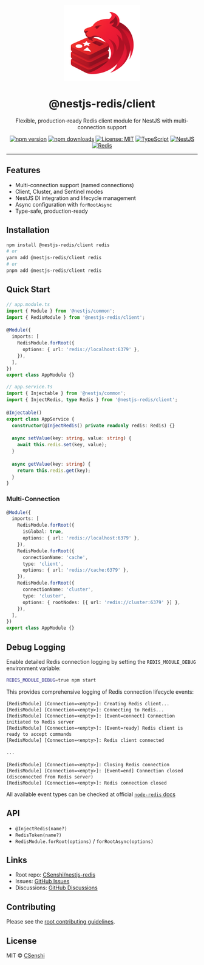 <div align="center">

<img src="https://raw.githubusercontent.com/CSenshi/nestjs-redis/main/docs/images/logo.png" alt="NestJS Redis Toolkit Logo" width="200" height="200">

# @nestjs-redis/client

Flexible, production-ready Redis client module for NestJS with multi-connection support

[![npm version](https://badge.fury.io/js/%40nestjs-redis%2Fclient.svg)](https://www.npmjs.com/package/@nestjs-redis/client)
[![npm downloads](https://img.shields.io/npm/dm/@nestjs-redis/client.svg)](https://www.npmjs.com/package/@nestjs-redis/client)
[![License: MIT](https://img.shields.io/badge/License-MIT-yellow.svg)](https://opensource.org/licenses/MIT)
[![TypeScript](https://img.shields.io/badge/TypeScript-Ready-blue.svg)](https://www.typescriptlang.org/)
[![NestJS](https://img.shields.io/badge/NestJS-9%2B-red.svg)](https://nestjs.com/) [![Redis](https://img.shields.io/badge/Redis-5+-red.svg)](https://redis.io/)

</div>

---

## Features

- Multi-connection support (named connections)
- Client, Cluster, and Sentinel modes
- NestJS DI integration and lifecycle management
- Async configuration with `forRootAsync`
- Type-safe, production-ready

## Installation

```bash
npm install @nestjs-redis/client redis
# or
yarn add @nestjs-redis/client redis
# or
pnpm add @nestjs-redis/client redis
```

## Quick Start

```typescript
// app.module.ts
import { Module } from '@nestjs/common';
import { RedisModule } from '@nestjs-redis/client';

@Module({
  imports: [
    RedisModule.forRoot({
      options: { url: 'redis://localhost:6379' },
    }),
  ],
})
export class AppModule {}
```

```typescript
// app.service.ts
import { Injectable } from '@nestjs/common';
import { InjectRedis, type Redis } from '@nestjs-redis/client';

@Injectable()
export class AppService {
  constructor(@InjectRedis() private readonly redis: Redis) {}

  async setValue(key: string, value: string) {
    await this.redis.set(key, value);
  }

  async getValue(key: string) {
    return this.redis.get(key);
  }
}
```

### Multi-Connection

```typescript
@Module({
  imports: [
    RedisModule.forRoot({
      isGlobal: true,
      options: { url: 'redis://localhost:6379' },
    }),
    RedisModule.forRoot({
      connectionName: 'cache',
      type: 'client',
      options: { url: 'redis://cache:6379' },
    }),
    RedisModule.forRoot({
      connectionName: 'cluster',
      type: 'cluster',
      options: { rootNodes: [{ url: 'redis://cluster:6379' }] },
    }),
  ],
})
export class AppModule {}
```

## Debug Logging

Enable detailed Redis connection logging by setting the `REDIS_MODULE_DEBUG` environment variable:

```bash
REDIS_MODULE_DEBUG=true npm start
```

This provides comprehensive logging of Redis connection lifecycle events:

```
[RedisModule] [Connection=<empty>]: Creating Redis client...
[RedisModule] [Connection=<empty>]: Connecting to Redis...
[RedisModule] [Connection=<empty>]: [Event=connect] Connection initiated to Redis server
[RedisModule] [Connection=<empty>]: [Event=ready] Redis client is ready to accept commands
[RedisModule] [Connection=<empty>]: Redis client connected

...

[RedisModule] [Connection=<empty>]: Closing Redis connection
[RedisModule] [Connection=<empty>]: [Event=end] Connection closed (disconnected from Redis server)
[RedisModule] [Connection=<empty>]: Redis connection closed

```

All available event types can be checked at official [`node-redis` docs](https://github.com/redis/node-redis?tab=readme-ov-file#events)

## API

- `@InjectRedis(name?)`
- `RedisToken(name?)`
- `RedisModule.forRoot(options)` / `forRootAsync(options)`

## Links

- Root repo: [CSenshi/nestjs-redis](https://github.com/CSenshi/nestjs-redis)
- Issues: [GitHub Issues](https://github.com/CSenshi/nestjs-redis/issues)
- Discussions: [GitHub Discussions](https://github.com/CSenshi/nestjs-redis/discussions)

## Contributing

Please see the [root contributing guidelines](https://github.com/CSenshi/nestjs-redis#contributing).

## License

MIT © [CSenshi](https://github.com/CSenshi)
